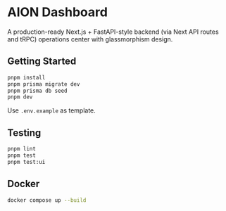 # AION Dashboard

A production-ready Next.js + FastAPI-style backend (via Next API routes and tRPC) operations center with glassmorphism design.

## Getting Started

```bash
pnpm install
pnpm prisma migrate dev
pnpm prisma db seed
pnpm dev
```

Use `.env.example` as template.

## Testing

```bash
pnpm lint
pnpm test
pnpm test:ui
```

## Docker

```bash
docker compose up --build
```
